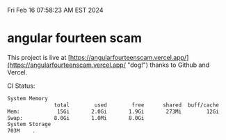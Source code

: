 Fri Feb 16 07:58:23 AM EST 2024

# angular fourteen scam


This project is live at [https://angularfourteenscam.vercel.app/](https://angularfourteenscam.vercel.app/ "dog!") thanks to Github and Vercel.

CI Status: 

```bash
System Memory
               total        used        free      shared  buff/cache   available
Mem:            15Gi       2.0Gi       1.9Gi       273Mi        12Gi        13Gi
Swap:          8.0Gi       1.0Mi       8.0Gi
System Storage
703M	.
```
